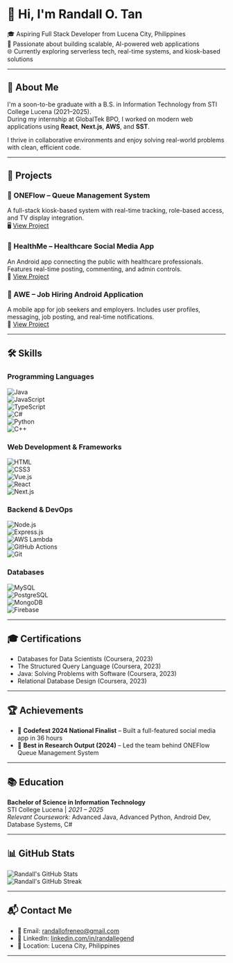 # 👋 Hi, I'm Randall O. Tan

🎓 Aspiring Full Stack Developer from Lucena City, Philippines  
🔧 Passionate about building scalable, AI-powered web applications  
🌐 Currently exploring serverless tech, real-time systems, and kiosk-based solutions

---

## 🧠 About Me

I'm a soon-to-be graduate with a B.S. in Information Technology from STI College Lucena (2021–2025).  
During my internship at GlobalTek BPO, I worked on modern web applications using **React**, **Next.js**, **AWS**, and **SST**.

I thrive in collaborative environments and enjoy solving real-world problems with clean, efficient code.

---

## 🚀 Projects

### 🔹 ONEFlow – Queue Management System  
A full-stack kiosk-based system with real-time tracking, role-based access, and TV display integration.  
🖥️ [View Project](#)

### 🔹 HealthMe – Healthcare Social Media App  
An Android app connecting the public with healthcare professionals. Features real-time posting, commenting, and admin controls.  
📱 [View Project](#)

### 🔹 AWE – Job Hiring Android Application  
A mobile app for job seekers and employers. Includes user profiles, messaging, job posting, and real-time notifications.  
📱 [View Project](#)

---

## 🛠️ Skills

### Programming Languages  
![Java](https://img.shields.io/badge/Java-%23ED8B00.svg?style=flat&logo=java&logoColor=white)  
![JavaScript](https://img.shields.io/badge/JavaScript-F7DF1E.svg?style=flat&logo=javascript&logoColor=black)  
![TypeScript](https://img.shields.io/badge/TypeScript-007ACC.svg?style=flat&logo=typescript&logoColor=white)  
![C#](https://img.shields.io/badge/C%23-239120.svg?style=flat&logo=c-sharp&logoColor=white)  
![Python](https://img.shields.io/badge/Python-3776AB.svg?style=flat&logo=python&logoColor=white)  
![C++](https://img.shields.io/badge/C++-00599C.svg?style=flat&logo=c%2B%2B&logoColor=white)

### Web Development & Frameworks  
![HTML](https://img.shields.io/badge/HTML5-E34F26?style=flat&logo=html5&logoColor=white)  
![CSS3](https://img.shields.io/badge/CSS3-1572B6?style=flat&logo=css3&logoColor=white)  
![Vue.js](https://img.shields.io/badge/Vue.js-4FC08D?style=flat&logo=vue.js&logoColor=white)  
![React](https://img.shields.io/badge/React-61DAFB?style=flat&logo=react&logoColor=black)  
![Next.js](https://img.shields.io/badge/Next.js-000000?style=flat&logo=next.js&logoColor=white)

### Backend & DevOps  
![Node.js](https://img.shields.io/badge/Node.js-43853D?style=flat&logo=node.js&logoColor=white)  
![Express.js](https://img.shields.io/badge/Express.js-000000?style=flat&logo=express&logoColor=white)  
![AWS Lambda](https://img.shields.io/badge/AWS%20Lambda-FF9900?style=flat&logo=aws-lambda&logoColor=white)  
![GitHub Actions](https://img.shields.io/badge/GitHub%20Actions-2088FF?style=flat&logo=github-actions&logoColor=white)  
![Git](https://img.shields.io/badge/Git-F05032?style=flat&logo=git&logoColor=white)

### Databases  
![MySQL](https://img.shields.io/badge/MySQL-4479A1?style=flat&logo=mysql&logoColor=white)  
![PostgreSQL](https://img.shields.io/badge/PostgreSQL-4169E1?style=flat&logo=postgresql&logoColor=white)  
![MongoDB](https://img.shields.io/badge/MongoDB-47A248?style=flat&logo=mongodb&logoColor=white)  
![Firebase](https://img.shields.io/badge/Firebase-FFCA28?style=flat&logo=firebase&logoColor=black)

---

## 🎓 Certifications

- Databases for Data Scientists (Coursera, 2023)  
- The Structured Query Language (Coursera, 2023)  
- Java: Solving Problems with Software (Coursera, 2023)  
- Relational Database Design (Coursera, 2023)

---

## 🏆 Achievements

- 🥇 **Codefest 2024 National Finalist** – Built a full-featured social media app in 36 hours  
- 🏅 **Best in Research Output (2024)** – Led the team behind ONEFlow Queue Management System

---

## 📚 Education

**Bachelor of Science in Information Technology**  
STI College Lucena | *2021 – 2025*  
*Relevant Coursework:* Advanced Java, Advanced Python, Android Dev, Database Systems, C#

---

## 📊 GitHub Stats

![Randall's GitHub Stats](https://github-readme-stats.vercel.app/api?username=randallegend&show_icons=true&theme=radical)  
![Randall's GitHub Streak](https://github-readme-streak-stats.herokuapp.com/?user=randallegend)


---

## 📬 Contact Me

- 📧 Email: [randallofreneo@gmail.com](mailto:randallofreneo@gmail.com)  
- 💼 LinkedIn: [linkedin.com/in/randallegend](https://linkedin.com/in/randallegend)  
- 📍 Location: Lucena City, Philippines

---

<!--
README template created by ChatGPT based on CV.
Replace placeholder URLs (#) and GitHub username as needed.
-->
